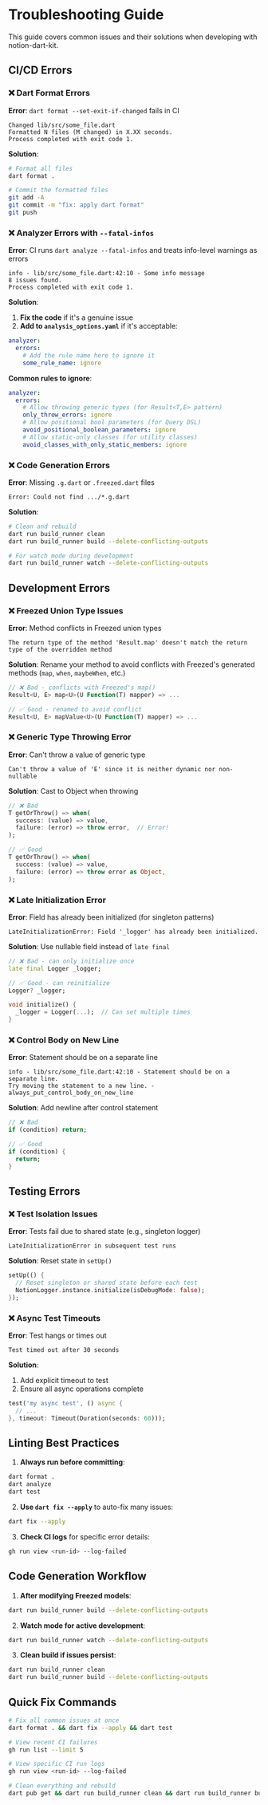 # Troubleshooting Guide

This guide covers common issues and their solutions when developing with notion-dart-kit.

## CI/CD Errors

### ❌ Dart Format Errors
**Error**: `dart format --set-exit-if-changed` fails in CI
```
Changed lib/src/some_file.dart
Formatted N files (M changed) in X.XX seconds.
Process completed with exit code 1.
```

**Solution**:
```bash
# Format all files
dart format .

# Commit the formatted files
git add -A
git commit -m "fix: apply dart format"
git push
```

### ❌ Analyzer Errors with `--fatal-infos`
**Error**: CI runs `dart analyze --fatal-infos` and treats info-level warnings as errors
```
info - lib/src/some_file.dart:42:10 - Some info message
8 issues found.
Process completed with exit code 1.
```

**Solution**:
1. **Fix the code** if it's a genuine issue
2. **Add to `analysis_options.yaml`** if it's acceptable:
```yaml
analyzer:
  errors:
    # Add the rule name here to ignore it
    some_rule_name: ignore
```

**Common rules to ignore**:
```yaml
analyzer:
  errors:
    # Allow throwing generic types (for Result<T,E> pattern)
    only_throw_errors: ignore
    # Allow positional bool parameters (for Query DSL)
    avoid_positional_boolean_parameters: ignore
    # Allow static-only classes (for utility classes)
    avoid_classes_with_only_static_members: ignore
```

### ❌ Code Generation Errors
**Error**: Missing `.g.dart` or `.freezed.dart` files
```
Error: Could not find .../*.g.dart
```

**Solution**:
```bash
# Clean and rebuild
dart run build_runner clean
dart run build_runner build --delete-conflicting-outputs

# For watch mode during development
dart run build_runner watch --delete-conflicting-outputs
```

## Development Errors

### ❌ Freezed Union Type Issues
**Error**: Method conflicts in Freezed union types
```
The return type of the method 'Result.map' doesn't match the return type of the overridden method
```

**Solution**: Rename your method to avoid conflicts with Freezed's generated methods (`map`, `when`, `maybeWhen`, etc.)
```dart
// ❌ Bad - conflicts with Freezed's map()
Result<U, E> map<U>(U Function(T) mapper) => ...

// ✅ Good - renamed to avoid conflict
Result<U, E> mapValue<U>(U Function(T) mapper) => ...
```

### ❌ Generic Type Throwing Error
**Error**: Can't throw a value of generic type
```
Can't throw a value of 'E' since it is neither dynamic nor non-nullable
```

**Solution**: Cast to Object when throwing
```dart
// ❌ Bad
T getOrThrow() => when(
  success: (value) => value,
  failure: (error) => throw error,  // Error!
);

// ✅ Good
T getOrThrow() => when(
  success: (value) => value,
  failure: (error) => throw error as Object,
);
```

### ❌ Late Initialization Error
**Error**: Field has already been initialized (for singleton patterns)
```
LateInitializationError: Field '_logger' has already been initialized.
```

**Solution**: Use nullable field instead of `late final`
```dart
// ❌ Bad - can only initialize once
late final Logger _logger;

// ✅ Good - can reinitialize
Logger? _logger;

void initialize() {
  _logger = Logger(...);  // Can set multiple times
}
```

### ❌ Control Body on New Line
**Error**: Statement should be on a separate line
```
info - lib/src/some_file.dart:42:10 - Statement should be on a separate line.
Try moving the statement to a new line. - always_put_control_body_on_new_line
```

**Solution**: Add newline after control statement
```dart
// ❌ Bad
if (condition) return;

// ✅ Good
if (condition) {
  return;
}
```

## Testing Errors

### ❌ Test Isolation Issues
**Error**: Tests fail due to shared state (e.g., singleton logger)
```
LateInitializationError in subsequent test runs
```

**Solution**: Reset state in `setUp()`
```dart
setUp(() {
  // Reset singleton or shared state before each test
  NotionLogger.instance.initialize(isDebugMode: false);
});
```

### ❌ Async Test Timeouts
**Error**: Test hangs or times out
```
Test timed out after 30 seconds
```

**Solution**:
1. Add explicit timeout to test
2. Ensure all async operations complete
```dart
test('my async test', () async {
  // ...
}, timeout: Timeout(Duration(seconds: 60)));
```

## Linting Best Practices

1. **Always run before committing**:
```bash
dart format .
dart analyze
dart test
```

2. **Use `dart fix --apply`** to auto-fix many issues:
```bash
dart fix --apply
```

3. **Check CI logs** for specific error details:
```bash
gh run view <run-id> --log-failed
```

## Code Generation Workflow

1. **After modifying Freezed models**:
```bash
dart run build_runner build --delete-conflicting-outputs
```

2. **Watch mode for active development**:
```bash
dart run build_runner watch --delete-conflicting-outputs
```

3. **Clean build if issues persist**:
```bash
dart run build_runner clean
dart run build_runner build --delete-conflicting-outputs
```

## Quick Fix Commands

```bash
# Fix all common issues at once
dart format . && dart fix --apply && dart test

# View recent CI failures
gh run list --limit 5

# View specific CI run logs
gh run view <run-id> --log-failed

# Clean everything and rebuild
dart pub get && dart run build_runner clean && dart run build_runner build --delete-conflicting-outputs
```
